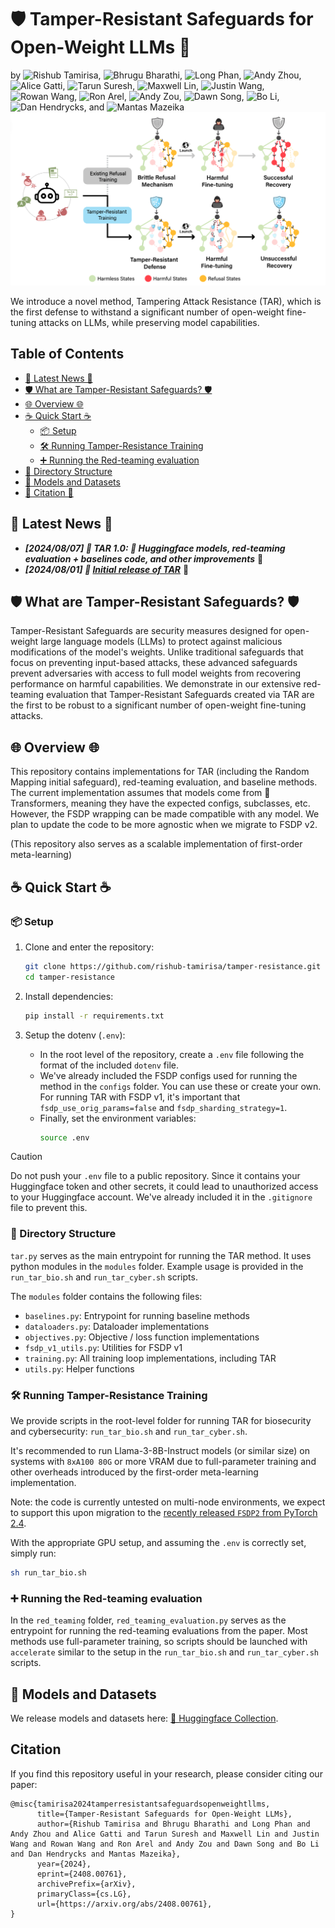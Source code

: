# 🛡️ Tamper-Resistant Safeguards for Open-Weight LLMs 🤖

by ![Rishub Tamirisa](https://rishub-tamirisa.github.io/research/), ![Bhrugu Bharathi](https://www.linkedin.com/in/bhrugu-bharathi/), ![Long Phan](https://longphan.ai/), ![Andy Zhou](https://www.andyzhou.ai/), ![Alice Gatti](https://www.linkedin.com/in/gattialice/), ![Tarun Suresh](https://www.linkedin.com/in/tarsur909/), ![Maxwell Lin](https://www.linkedin.com/in/maxwell-l-05402819b/), ![Justin Wang](https://www.justinwang.xyz/), ![Rowan Wang](https://rowankwang.com/), ![Ron Arel](https://arel.ai/), ![Andy Zou](https://andyzoujm.github.io/), ![Dawn Song](https://dawnsong.io/), ![Bo Li](https://aisecure.github.io/), ![Dan Hendrycks](https://hendrycks.github.io/), and ![Mantas Mazeika](https://www.linkedin.com/in/mmazeika/)
![Tamper-Resistant Safeguards](assets/tamper-resistant.png)


We introduce a novel method, Tampering Attack Resistance (TAR), which is the first defense to withstand a significant number of open-weight fine-tuning attacks on LLMs, while preserving model capabilities.

## Table of Contents

- [📰 Latest News 📰](#-latest-news-)
- [🛡️ What are Tamper-Resistant Safeguards? 🛡️](#️-what-are-tamper-resistant-safeguards-️)
- [🌐 Overview 🌐](#-overview-)
- [☕ Quick Start ☕](#-quick-start-)
  - [📦 Setup](#-setup)
  - [🛠️ Running Tamper-Resistance Training](#️-running-tamper-resistance-training)
  - [➕ Running the Red-teaming evaluation](#-running-the-red-teaming-evaluation)
- [📁 Directory Structure](#-directory-structure)
- [🤗 Models and Datasets](#-models-and-datasets)
- [🙏 Citation 🙏](#citation)

## 📰 Latest News 📰

* ***[2024/08/07] 🚀 TAR 1.0: 🤗 Huggingface models, red-teaming evaluation + baselines code, and other improvements*** 🚀
* ***[2024/08/01] 🚀 [Initial release of TAR](https://github.com/rishub-tamirisa/tamper-resistance)*** 🚀

## 🛡️ What are Tamper-Resistant Safeguards? 🛡️

Tamper-Resistant Safeguards are security measures designed for open-weight large language models (LLMs) to protect against malicious modifications of the model's weights. Unlike traditional safeguards that focus on preventing input-based attacks, these advanced safeguards prevent adversaries with access to full model weights from recovering performance on harmful capabilities. We demonstrate in our extensive red-teaming evaluation that Tamper-Resistant Safeguards created via TAR are the first to be robust to a significant number of open-weight fine-tuning attacks.

## 🌐 Overview 🌐

This repository contains implementations for TAR (including the Random Mapping initial safeguard), red-teaming evaluation, and baseline methods. The current implementation assumes that models come from 🤗 Transformers, meaning they have the expected configs, subclasses, etc. However, the FSDP wrapping can be made compatible with any model. We plan to update the code to be more agnostic when we migrate to FSDP v2.

(This repository also serves as a scalable implementation of first-order meta-learning)

## ☕ Quick Start ☕

### 📦 Setup

1.  Clone and enter the repository:
    ```bash
    git clone https://github.com/rishub-tamirisa/tamper-resistance.git
    cd tamper-resistance
    ```

2. Install dependencies:
    ```bash
    pip install -r requirements.txt
    ```

3. Setup the dotenv (`.env`):
    - In the root level of the repository, create a `.env` file following the format of the included `dotenv` file.
    - We've already included the FSDP configs used for running the method in the `configs` folder. You can use these or create your own. For running TAR with FSDP v1, it's important that `fsdp_use_orig_params=false` and `fsdp_sharding_strategy=1`.
    - Finally, set the environment variables:
      ```bash
      source .env
      ```


> [!CAUTION]
> Do not push your `.env` file to a public repository. Since it contains your Huggingface token and other secrets, it could lead to unauthorized access to your Huggingface account. We've already included it in the `.gitignore` file to prevent this.
  

### 📁 Directory Structure

`tar.py` serves as the main entrypoint for running the TAR method. It uses python modules in the `modules` folder. Example usage is provided in the `run_tar_bio.sh` and `run_tar_cyber.sh` scripts.

The `modules` folder contains the following files:
- `baselines.py`: Entrypoint for running baseline methods
- `dataloaders.py`: Dataloader implementations
- `objectives.py`: Objective / loss function implementations
- `fsdp_v1_utils.py`: Utilities for FSDP v1
- `training.py`: All training loop implementations, including TAR
- `utils.py`: Helper functions
 


### 🛠️ Running Tamper-Resistance Training

We provide scripts in the root-level folder for running TAR for biosecurity and cybersecurity: `run_tar_bio.sh` and `run_tar_cyber.sh`.


It's recommended to run Llama-3-8B-Instruct models (or similar size) on systems with `8xA100 80G` or more VRAM due to full-parameter training and other overheads introduced by the first-order meta-learning implementation. 

Note: the code is currently untested on multi-node environments, we expect to support this upon migration to the [recently released `FSDP2` from PyTorch 2.4](https://pytorch.org/blog/pytorch2-4/#prototype-fsdp2-dtensor-based-per-parameter-sharding-fsdp).

With the appropriate GPU setup, and assuming the `.env` is correctly set, simply run:

```bash
sh run_tar_bio.sh
```

### ➕ Running the Red-teaming evaluation

In the `red_teaming` folder, `red_teaming_evaluation.py` serves as the entrypoint for running the red-teaming evaluations from the paper. Most methods use full-parameter training, so scripts should be launched with `accelerate` similar to the setup in the `run_tar_bio.sh` and `run_tar_cyber.sh` scripts.

## 🤗 Models and Datasets

We release models and datasets here: [🤗 Huggingface Collection](https://huggingface.co/collections/lapisrocks/tamper-resistant-safeguards-for-open-weight-llms-66b2dc4cc40442c79ec890a5).

## Citation

If you find this repository useful in your research, please consider citing our paper:

```
@misc{tamirisa2024tamperresistantsafeguardsopenweightllms,
      title={Tamper-Resistant Safeguards for Open-Weight LLMs}, 
      author={Rishub Tamirisa and Bhrugu Bharathi and Long Phan and Andy Zhou and Alice Gatti and Tarun Suresh and Maxwell Lin and Justin Wang and Rowan Wang and Ron Arel and Andy Zou and Dawn Song and Bo Li and Dan Hendrycks and Mantas Mazeika},
      year={2024},
      eprint={2408.00761},
      archivePrefix={arXiv},
      primaryClass={cs.LG},
      url={https://arxiv.org/abs/2408.00761}, 
}
```
